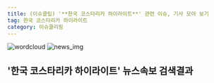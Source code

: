 ```yaml
---
title: (이슈클립) '**한국 코스타리카 하이라이트**' 관련 이슈, 기사 모아 보기
tag: 한국 코스타리카 하이라이트
category: 이슈클리핑
---
```

![wordcloud](https://s3.ap-northeast-2.amazonaws.com/lyrics101-wordcloud/2018-09-08-1536346019.png)
![news_img](https://user-images.githubusercontent.com/42597476/44507050-1206f400-a6e4-11e8-8d98-7ffbfebb353f.png)
## **'**한국 코스타리카 하이라이트**'** 뉴스속보 검색결과

